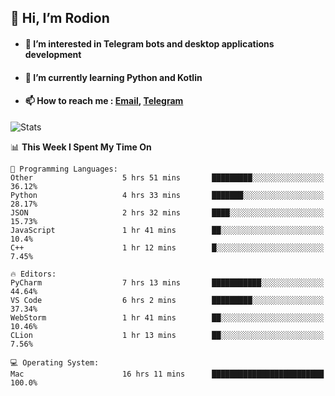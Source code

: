 ## 👋 Hi, I’m Rodion
- #### 👀 I’m interested in Telegram bots and desktop applications development
- #### 🌱 I’m currently learning Python and Kotlin
- #### 📫 How to reach me : [Email](mailto:me@lavn.ml), [Telegram](https://t.me/fast_geek)

![Stats](https://github-readme-stats.vercel.app/api?username=rodion-gudz&show_icons=true&theme=github_dark&hide_border=true&hide=issues&count_private=true&layout=compact)


<!--START_SECTION:waka-->
📊 **This Week I Spent My Time On** 

```text
💬 Programming Languages: 
Other                    5 hrs 51 mins       █████████░░░░░░░░░░░░░░░░   36.12% 
Python                   4 hrs 33 mins       ███████░░░░░░░░░░░░░░░░░░   28.17% 
JSON                     2 hrs 32 mins       ████░░░░░░░░░░░░░░░░░░░░░   15.73% 
JavaScript               1 hr 41 mins        ██░░░░░░░░░░░░░░░░░░░░░░░   10.4% 
C++                      1 hr 12 mins        █░░░░░░░░░░░░░░░░░░░░░░░░   7.45%

🔥 Editors: 
PyCharm                  7 hrs 13 mins       ███████████░░░░░░░░░░░░░░   44.64% 
VS Code                  6 hrs 2 mins        █████████░░░░░░░░░░░░░░░░   37.34% 
WebStorm                 1 hr 41 mins        ██░░░░░░░░░░░░░░░░░░░░░░░   10.46% 
CLion                    1 hr 13 mins        ██░░░░░░░░░░░░░░░░░░░░░░░   7.56%

💻 Operating System: 
Mac                      16 hrs 11 mins      █████████████████████████   100.0%

```


<!--END_SECTION:waka-->
